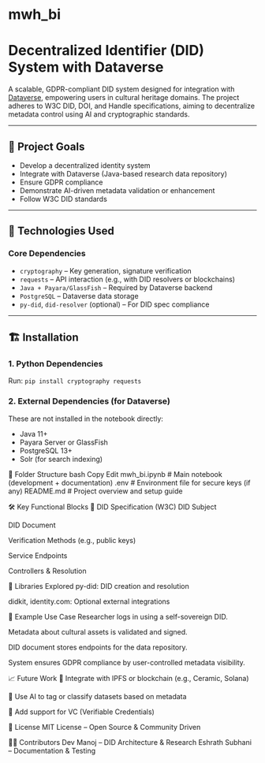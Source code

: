 # mwh_bi
#  Decentralized Identifier (DID) System with Dataverse

A scalable, GDPR-compliant DID system designed for integration with [Dataverse](https://dataverse.org/), empowering users in cultural heritage domains. The project adheres to W3C DID, DOI, and Handle specifications, aiming to decentralize metadata control using AI and cryptographic standards.

---

## 🚀 Project Goals

- Develop a decentralized identity system  
- Integrate with Dataverse (Java-based research data repository)  
- Ensure GDPR compliance  
- Demonstrate AI-driven metadata validation or enhancement  
- Follow W3C DID standards  

---

## 🧩 Technologies Used

### Core Dependencies
- `cryptography` – Key generation, signature verification  
- `requests` – API interaction (e.g., with DID resolvers or blockchains)  
- `Java + Payara/GlassFish` – Required by Dataverse backend  
- `PostgreSQL` – Dataverse data storage  
- `py-did`, `did-resolver` (optional) – For DID spec compliance  

---

## 🏗️ Installation

### 1. Python Dependencies

Run: `pip install cryptography requests`

### 2. External Dependencies (for Dataverse)
These are not installed in the notebook directly:

- Java 11+  
- Payara Server or GlassFish  
- PostgreSQL 13+  
- Solr (for search indexing)  


📁 Folder Structure
bash
Copy
Edit
mwh_bi.ipynb        # Main notebook (development + documentation)
.env                # Environment file for secure keys (if any)
README.md           # Project overview and setup guide

🛠️ Key Functional Blocks
🔐 DID Specification (W3C)
DID Subject

DID Document

Verification Methods (e.g., public keys)

Service Endpoints

Controllers & Resolution

📡 Libraries Explored
py-did: DID creation and resolution

didkit, identity.com: Optional external integrations

📌 Example Use Case
Researcher logs in using a self-sovereign DID.

Metadata about cultural assets is validated and signed.

DID document stores endpoints for the data repository.

System ensures GDPR compliance by user-controlled metadata visibility.

📈 Future Work
🔗 Integrate with IPFS or blockchain (e.g., Ceramic, Solana)

🧠 Use AI to tag or classify datasets based on metadata

🔐 Add support for VC (Verifiable Credentials)

🤝 License
MIT License – Open Source & Community Driven

👨‍💻 Contributors
Dev Manoj – DID Architecture & Research
Eshrath Subhani – Documentation & Testing











